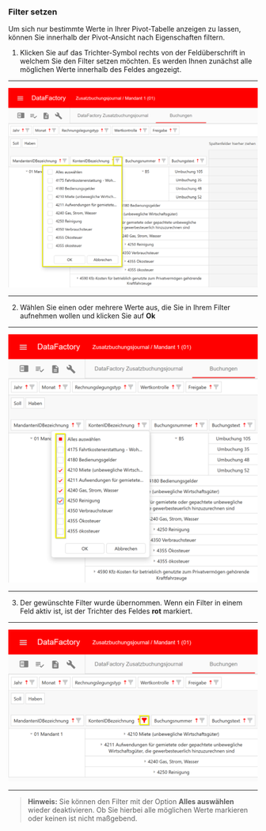 ### Filter setzen

Um sich nur bestimmte Werte in Ihrer Pivot-Tabelle anzeigen zu lassen, können Sie innerhalb der Pivot-Ansicht nach Eigenschaften filtern.

1) Klicken Sie auf das Trichter-Symbol rechts von der Feldüberschrift in welchem Sie den Filter setzen möchten. Es werden Ihnen zunächst alle möglichen Werte innerhalb des Feldes angezeigt.

---
![](/Pictures/Web-Client/Fabrik/Pivot-Ansicht/Pivot-Tabelle/Filtern/filtern_1.png)

---

2) Wählen Sie einen oder mehrere Werte aus, die Sie in Ihrem Filter aufnehmen wollen und klicken Sie auf **Ok**

---
![](/Pictures/Web-Client/Fabrik/Pivot-Ansicht/Pivot-Tabelle/Filtern/filtern_2.png)

---

3) Der gewünschte Filter wurde übernommen. Wenn ein Filter in einem Feld aktiv ist, ist der Trichter des Feldes **rot** markiert.

---
![](/Pictures/Web-Client/Fabrik/Pivot-Ansicht/Pivot-Tabelle/Filtern/filtern_3.png)

---

>**Hinweis:** Sie können den Filter mit der Option **Alles auswählen** wieder deaktivieren. Ob Sie hierbei alle möglichen Werte markieren oder keinen ist nicht maßgebend.
